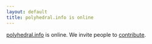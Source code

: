 ```yaml
---
layout: default
title: polyhedral.info is online
---
```


[polyhedral.info](http://polyhedral.info) is online.
We invite people to [contribute](/contribute.html).

